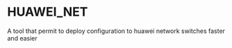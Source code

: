 # HUAWEI_NET
A tool that permit to deploy configuration to huawei network switches faster and easier

